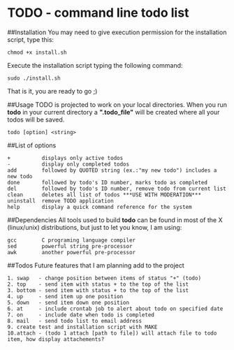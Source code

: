 
 TODO - command line todo list
===========================================
##Installation
You may need to give execution permission for the installation script, type this:

	chmod +x install.sh

Execute the installation script typing the following command:
        
	sudo ./install.sh

That is it, you are ready to go ;)

##Usage
TODO is projected to work on your local directories. When you run **todo** in your current directory a **".todo_file"** will be created where all your todos will be saved.
    
    todo [option] <string>

##List of options

	+          displays only active todos
	-          display only completed todos
	add        followed by QUOTED string (ex.:"my new todo") includes a new todo
	done       followed by todo's ID number, marks todo as completed
	del        followed by todo's ID number, remove todo from current list
	clean      deletes all list of todos ***USE WITH MODERATION***
	uninstall  remove TODO application
	help       display a quick command reference for the system

##Dependencies
All tools used to build __todo__ can be found in most of the X (linux/unix) distributions, but just to let you know, I am using:

	gcc        C programing language compiler
	sed        powerful string pre-processor 
	awk        another powerful pre-processor

##Todos
Future features that I am planning add to the project

	1. swap   - change position between items of status "+" (todo)
	2. top    - send item with status + to the top of the list
	3. bottom - send item with status + to the top of the list
	4. up     - send item up one position
	5. down   - send item down one position
	6. at	  - include crontab job to alert about todo on specified date
	7. on	  - include date when todo is completed
	8. mail	  - send todo list to email address
	9. create test and installation script with MAKE
    10.attach - (todo 1 attach [path to file]) will attach file to todo item, how display attachements?

